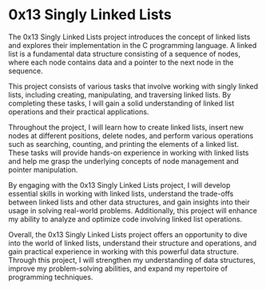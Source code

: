 # 0x13 Singly Linked Lists

The 0x13 Singly Linked Lists project introduces the concept of linked lists and explores their implementation in the C programming language. A linked list is a fundamental data structure consisting of a sequence of nodes, where each node contains data and a pointer to the next node in the sequence.

This project consists of various tasks that involve working with singly linked lists, including creating, manipulating, and traversing linked lists. By completing these tasks, I will gain a solid understanding of linked list operations and their practical applications.

Throughout the project, I will learn how to create linked lists, insert new nodes at different positions, delete nodes, and perform various operations such as searching, counting, and printing the elements of a linked list. These tasks will provide hands-on experience in working with linked lists and help me grasp the underlying concepts of node management and pointer manipulation.

By engaging with the 0x13 Singly Linked Lists project, I will develop essential skills in working with linked lists, understand the trade-offs between linked lists and other data structures, and gain insights into their usage in solving real-world problems. Additionally, this project will enhance my ability to analyze and optimize code involving linked list operations.

Overall, the 0x13 Singly Linked Lists project offers an opportunity to dive into the world of linked lists, understand their structure and operations, and gain practical experience in working with this powerful data structure. Through this project, I will strengthen my understanding of data structures, improve my problem-solving abilities, and expand my repertoire of programming techniques.
